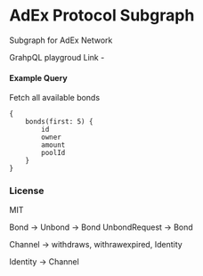 # AdEx Protocol Subgraph

Subgraph for AdEx Network

GrahpQL playgroud Link - 

#### Example Query

Fetch all available bonds

```
{
    bonds(first: 5) {
        id
        owner
        amount
        poolId
    }
}
```

### License

MIT

Bond -> 
Unbond -> Bond
UnbondRequest -> Bond 

Channel -> withdraws, withrawexpired, Identity

Identity -> Channel